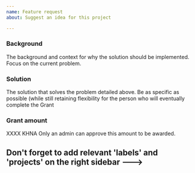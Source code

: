 ```yaml
---
name: Feature request
about: Suggest an idea for this project

---
```


### Background
The background and context for why the solution should be implemented. Focus on the current problem.

### Solution
The solution that solves the problem detailed above. Be as specific as possible (while still retaining flexibility for the person who will eventually complete the Grant

### Grant amount
XXXX KHNA
Only an admin can approve this amount to be awarded.


## Don't forget to add relevant 'labels' and 'projects' on the right sidebar --->
